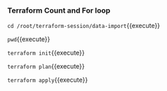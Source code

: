 ### Terraform Count and For loop ####

`cd /root/terraform-session/data-import`{{execute}}

`pwd`{{execute}}

`terraform init`{{execute}}

`terraform plan`{{execute}}

`terraform apply`{{execute}}